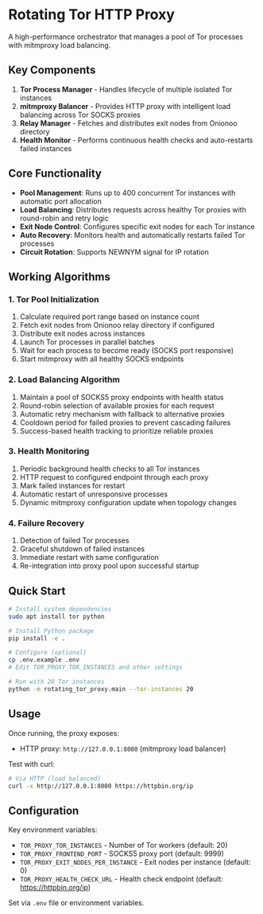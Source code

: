 # Rotating Tor HTTP Proxy

A high-performance orchestrator that manages a pool of Tor processes with mitmproxy load balancing.

## Key Components

1. **Tor Process Manager** - Handles lifecycle of multiple isolated Tor instances
2. **mitmproxy Balancer** - Provides HTTP proxy with intelligent load balancing across Tor SOCKS proxies
3. **Relay Manager** - Fetches and distributes exit nodes from Onionoo directory
4. **Health Monitor** - Performs continuous health checks and auto-restarts failed instances

## Core Functionality

- **Pool Management**: Runs up to 400 concurrent Tor instances with automatic port allocation
- **Load Balancing**: Distributes requests across healthy Tor proxies with round-robin and retry logic
- **Exit Node Control**: Configures specific exit nodes for each Tor instance
- **Auto Recovery**: Monitors health and automatically restarts failed Tor processes
- **Circuit Rotation**: Supports NEWNYM signal for IP rotation

## Working Algorithms

### 1. Tor Pool Initialization
1. Calculate required port range based on instance count
2. Fetch exit nodes from Onionoo relay directory if configured
3. Distribute exit nodes across instances
4. Launch Tor processes in parallel batches
5. Wait for each process to become ready (SOCKS port responsive)
6. Start mitmproxy with all healthy SOCKS endpoints

### 2. Load Balancing Algorithm
1. Maintain a pool of SOCKS5 proxy endpoints with health status
2. Round-robin selection of available proxies for each request
3. Automatic retry mechanism with fallback to alternative proxies
4. Cooldown period for failed proxies to prevent cascading failures
5. Success-based health tracking to prioritize reliable proxies

### 3. Health Monitoring
1. Periodic background health checks to all Tor instances
2. HTTP request to configured endpoint through each proxy
3. Mark failed instances for restart
4. Automatic restart of unresponsive processes
5. Dynamic mitmproxy configuration update when topology changes

### 4. Failure Recovery
1. Detection of failed Tor processes
2. Graceful shutdown of failed instances
3. Immediate restart with same configuration
4. Re-integration into proxy pool upon successful startup

## Quick Start

```bash
# Install system dependencies
sudo apt install tor python

# Install Python package
pip install -e .

# Configure (optional)
cp .env.example .env
# Edit TOR_PROXY_TOR_INSTANCES and other settings

# Run with 20 Tor instances
python -m rotating_tor_proxy.main --tor-instances 20
```

## Usage

Once running, the proxy exposes:
- HTTP proxy: `http://127.0.0.1:8080` (mitmproxy load balancer)

Test with curl:
```bash
# Via HTTP (load balanced)
curl -x http://127.0.0.1:8080 https://httpbin.org/ip
```

## Configuration

Key environment variables:
- `TOR_PROXY_TOR_INSTANCES` - Number of Tor workers (default: 20)
- `TOR_PROXY_FRONTEND_PORT` - SOCKS5 proxy port (default: 9999)
- `TOR_PROXY_EXIT_NODES_PER_INSTANCE` - Exit nodes per instance (default: 0)
- `TOR_PROXY_HEALTH_CHECK_URL` - Health check endpoint (default: https://httpbin.org/ip)

Set via `.env` file or environment variables.